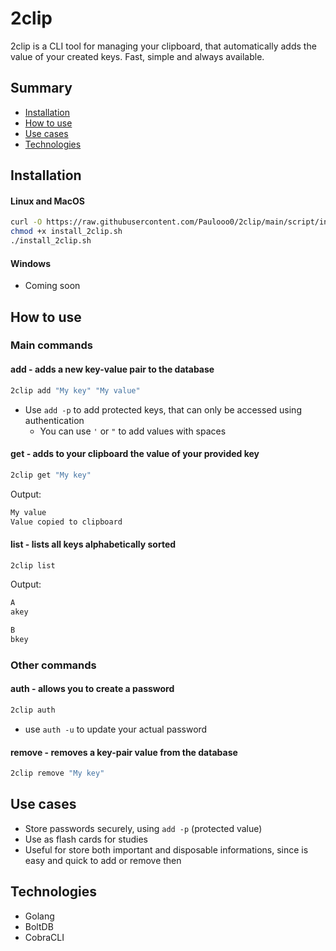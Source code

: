 # 2clip

2clip is a CLI tool for managing your clipboard, that automatically adds the value of your created keys. Fast, simple and always available.

## Summary
* [Installation](#installation)
* [How to use](#how-to-use)
* [Use cases](#use-cases)
* [Technologies](#technologies)

<h2 id="installation">Installation</h2>

#### Linux and MacOS
   ```sh
   curl -O https://raw.githubusercontent.com/Paulooo0/2clip/main/script/install_2clip.sh
   chmod +x install_2clip.sh
   ./install_2clip.sh
   ```

#### Windows
* Coming soon

<h2 id="how-to-use">How to use</h2>

### Main commands
#### add - adds a new key-value pair to the database
```bash
2clip add "My key" "My value"
```
* Use `add -p` to add protected keys, that can only be accessed using authentication
  * You can use `'` or `"` to add values with spaces
#### get - adds to your clipboard the value of your provided key
```bash
2clip get "My key"
```
Output:
```bash
My value
Value copied to clipboard
```
#### list - lists all keys alphabetically sorted
```bash
2clip list
```
Output:
```bash
A
akey

B
bkey
```

### Other commands
#### auth - allows you to create a password
```bash
2clip auth
```
* use `auth -u` to update your actual password
#### remove - removes a key-pair value from the database
```bash
2clip remove "My key"
```

<h2 id="use-cases">Use cases</h2>

* Store passwords securely, using `add -p` (protected value)
* Use as flash cards for studies
* Useful for store both important and disposable informations, since is easy and quick to add or remove then

<h2 id="technologies">Technologies</h2>

* Golang
* BoltDB
* CobraCLI
